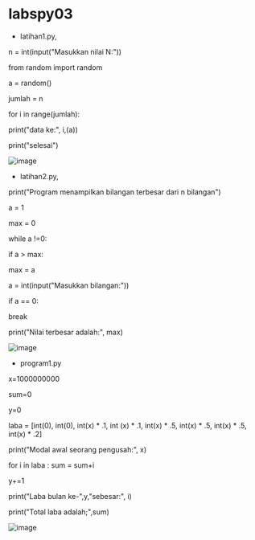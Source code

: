 # labspy03
* latihan1.py,

n = int(input("Masukkan nilai N:"))

from random import random

a = random()

jumlah = n

for i in range(jumlah):

   print("data ke:", i,(a))
    
print("selesai")

![image](https://user-images.githubusercontent.com/56722786/68598414-9a8dc380-0453-11ea-9ba3-51dae587ed02.png)


* latihan2.py,

print("Program menampilkan bilangan terbesar dari n bilangan")

a = 1

max = 0

while a !=0:

  if a > max:
    
   max = a
   
   a = int(input("Masukkan bilangan:"))
    
   if a == 0:
    
   break
        
print("Nilai terbesar adalah:", max)

![image](https://user-images.githubusercontent.com/56722786/68598885-77afdf00-0454-11ea-9c30-91963b43e041.png)


* program1.py

x=1000000000

sum=0

y=0

laba = [int(0), int(0), int(x) * .1, int (x) * .1, int(x) * .5, int(x) * .5, int(x) * .5, int(x) * .2]

print("Modal awal seorang pengusah:", x)

for i in laba :
    sum = sum+i
    
   y+=1
    
   print("Laba bulan ke-",y,"sebesar:", i)
    
print("Total laba adalah;",sum)

![image](https://user-images.githubusercontent.com/56722786/68599872-46381300-0456-11ea-8c03-4868669d1718.png)
